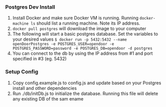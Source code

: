 
### Postgres Dev Install
1. Install Docker and make sure Docker VM is running. Running `docker-machine ls`
  should list a running machine.  Note its IP address.
2. `docker pull postgres` will download the image to your computer
3. The following will start a basic postgres database.  Set the variables to your desired values
`$ docker run -p 5432:5432 --name openDoorPostgres -e POSTGRES_USER=opendoor -e POSTGRES_PASSWORD=password -e POSTGRES_DB=opendoor -d postgres`
4. You can connect to the db by using the IP address from #1 and port specified in #3 (eg. 5432) 

### Setup Config
1. Copy config.example.js to config.js and update based on your Postgres install and other dependencies
2. Run ./db/initDb.js to initialize the database.  Running this file will delete any existing DB of the sam ename

